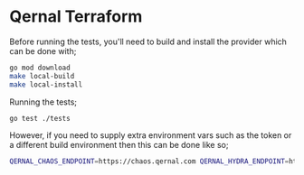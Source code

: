 # Qernal Terraform

Before running the tests, you'll need to build and install the provider
which can be done with;

```bash
go mod download
make local-build
make local-install
```

Running the tests;

```bash
go test ./tests
```

However, if you need to supply extra environment vars such as the token or a different
build environment then this can be done like so;

```bash
QERNAL_CHAOS_ENDPOINT=https://chaos.qernal.com QERNAL_HYDRA_ENDPOINT=https://hydra.qernal.com QERNAL_TOKEN=$(cat ./qernal-token) go test ./tests
```